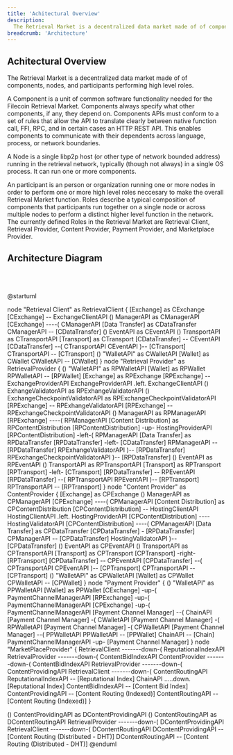 ```yaml
---
title: 'Achitectural Overview'
description:
  The Retrieval Market is a decentralized data market made of of components, nodes, and participants performing high level roles.
breadcrumb: 'Architecture'
---
```


## Achitectural Overview

The Retrieval Market is a decentralized data market made of of components, nodes, and participants performing high level roles.

A Component is a unit of common software functionality needed for the Filecoin Retrieval Market. Components always specify what other components, if any, they depend on. Components APIs must conform to a set of rules that allow the API to translate clearly between native function call, FFI, RPC, and in certain cases an HTTP REST API. This enables components to communicate with their dependents across language, process, or network boundaries.

A Node is a single libp2p host (or other type of network bounded address) running in the retrieval network, typically (though not always) in a single OS process. It can run one or more components.

An participant is an person or organization running one or more nodes in order to perform one or more high level roles neccesary to make the overall Retrieval Market function. Roles describe a typical composition of components that participants run together on a single node or across multiple nodes to perform a distinct higher level function in the network. The currently defined Roles in the Retrieval Market are Retrieval Client, Retrieval Provider, Content Provider, Payment Provider, and Marketplace Provider.

## Architecture Diagram

<br />
<br />

@startuml

node "Retrieval Client" as RetrievalClient {
  [Exchange] as CExchange
  [CExchange] -- ExchangeClientAPI 
  () ManagerAPI as CManagerAPI
  [CExchange] ----( CManagerAPI
  [Data Transfer] as CDataTransfer
  CManagerAPI -- [CDataTransfer]
  () EventAPI as CEventAPI
  () TransportAPI as CTransportAPI
  [Transport] as CTransport
  [CDataTransfer] -- CEventAPI
  [CDataTransfer] --( CTransportAPI
  CEventAPI )-- [CTransport]
  CTransportAPI -- [CTransport]
  () "WalletAPI" as CWalletAPI
  [Wallet] as CWallet
  CWalletAPI -- [CWallet]
}
node "Retrieval Provider" as RetrievalProvider {
  () "WalletAPI" as RPWalletAPI
  [Wallet] as RPWallet
  RPWalletAPI -- [RPWallet]
  [Exchange] as RPExchange
  [RPExchange] -- ExchangeProviderAPI 
  ExchangeProviderAPI .left. ExchangeClientAPI
  () ExhangeValidatorAPI as RPExhangeValidatorAPI
  () ExchangeCheckpointValidatorAPI as RPExchangeCheckpointValidatorAPI
  [RPExchange] -- RPExhangeValidatorAPI
  [RPExchange] -- RPExchangeCheckpointValidatorAPI
  () ManagerAPI as RPManagerAPI
  [RPExchange] ----( RPManagerAPI
  [Content Distribution] as RPContentDistribution
  [RPContentDistribution] -up- HostingProviderAPI
  [RPContentDistribution] -left-( RPManagerAPI
  [Data Transfer] as RPDataTransfer
  [RPDataTransfer] -left-  [CDataTransfer]
  RPManagerAPI -- [RPDataTransfer]
  RPExhangeValidatorAPI )-- [RPDataTransfer]
  RPExchangeCheckpointValidatorAPI )-- [RPDataTransfer]
  () EventAPI as RPEventAPI
  () TransportAPI as RPTransportAPI
  [Transport] as RPTransport
  [RPTransport] -left- [CTransport]
  [RPDataTransfer] -- RPEventAPI
  [RPDataTransfer] --( RPTransportAPI
  RPEventAPI )-- [RPTransport]
  RPTransportAPI -- [RPTransport]
}
node "Content Provider" as ContentProvider {
  [Exchange] as CPExchange
  () ManagerAPI as CPManagerAPI
  [CPExchange] ----( CPManagerAPI
  [Content Distribution] as CPContentDistribution
  [CPContentDistribution] -- HostingClientAPI
  HostingClientAPI .left. HostingProviderAPI
  [CPContentDistribution] ---- HostingValidatorAPI
  [CPContentDistribution] ----( CPManagerAPI
  [Data Transfer] as CPDataTransfer
  [CPDataTransfer] - [RPDataTransfer]
  CPManagerAPI -- [CPDataTransfer]
  HostingValidatorAPI )-- [CPDataTransfer]
  () EventAPI as CPEventAPI
  () TransportAPI as CPTransportAPI
  [Transport] as CPTransport
  [CPTransport] -right- [RPTransport]
  [CPDataTransfer] -- CPEventAPI
  [CPDataTransfer] --( CPTransportAPI
  CPEventAPI )-- [CPTransport]
  CPTransportAPI -- [CPTransport]
  () "WalletAPI" as CPWalletAPI
  [Wallet] as CPWallet
  CPWalletAPI -- [CPWallet]
}
node "Payment Provider" {
  () "WalletAPI" as PPWalletAPI
  [Wallet] as PPWallet
  [CExchange] -up-( PaymentChannelManagerAPI
  [RPExchange] -up-( PaymentChannelManagerAPI
  [CPExchange] -up-( PaymentChannelManagerAPI
  [Payment Channel Manager] --( ChainAPI
  [Payment Channel Manager] -( CWalletAPI
  [Payment Channel Manager] -( RPWalletAPI
  [Payment Channel Manager] -( CPWalletAPI
  [Payment Channel Manager] --( PPWalletAPI
  PPWalletAPI -- [PPWallet]
  ChainAPI -- [Chain]
  PaymentChannelManagerAPI -up- [Payment Channel Manager]
}
node "MarketPlaceProvider" {
  RetrievalClient -------down-( ReputationalIndexAPI
  RetrievalProvider -------down-( ContentBidIndexAPI
  ContentProvider -------down-( ContentBidIndexAPI
  RetrievalProvider -------down-( ContentProvidingAPI
  RetrievalClient -------down-( ContentRoutingAPI
  ReputationalIndexAPI -- [Reputational Index]
  ChainAPI .....down. [Reputational Index]
  ContentBidIndexAPI -- [Content Bid Index]
  ContentProvidingAPI -- [Content Routing (Indexed)]
  ContentRoutingAPI -- [Content Routing (Indexed)]
}

() ContentProvidingAPI as DContentProvidingAPI
() ContentRoutingAPI as DContentRoutingAPI
RetrievalProvider -------down-( DContentProvidingAPI
RetrievalClient -------down-( DContentRoutingAPI
DContentProvidingAPI -- [Content Routing (Distributed - DHT)]
DContentRoutingAPI -- [Content Routing (Distributed - DHT)]
@enduml